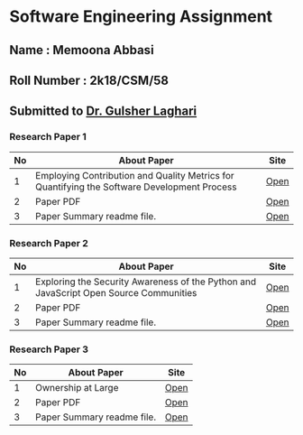 # Software Engineering Assignment
## Name : Memoona Abbasi
## Roll Number : 2k18/CSM/58

## Submitted to [Dr. Gulsher Laghari](https://glaghari.github.io/)


### Research Paper 1

|No| About Paper | Site|
|-----------|------|----|
|1| Employing Contribution and Quality Metrics for Quantifying the Software Development Process| [Open](https://2020.msrconf.org/details/msr-2020-Data-showcase/7/Employing-Contribution-and-Quality-Metrics-for-Quantifying-the-Software-Development-P)|
|2| Paper PDF|[Open](https://issel.ee.auth.gr/wp-content/uploads/2020/05/MSR2020.pdf )
|3| Paper Summary readme file.|[Open](paper1/readme.md)|


### Research Paper 2

|No| About Paper | Site|
|-----------|------|----|
|1|Exploring the Security Awareness of the Python and JavaScript Open Source Communities  | [Open](https://2020.msrconf.org/details/msr-2020-mining-challenge/3/Exploring-the-Security-Awareness-of-the-Python-and-JavaScript-Open-Source-Communities)
|2| Paper PDF|[Open](https://arxiv.org/pdf/2006.13652.pdf )|
|3| Paper Summary readme file.|[Open](Paper2/readme.md)|

### Research Paper 3

|No| About Paper | Site|
|-----------|------|----|
|1|Ownership at Large| [Open](https://conf.researchr.org/details/icpc-2020/icpc-2020-industry/2/Ownership-at-Large-Open-Problems-and-Challenges-in-Ownership-Management)
|2| Paper PDF|[Open](https://research.fb.com/wp-content/uploads/2020/05/Ownership-at-Large-Open-Problems-and-Challenges-in-Ownership-Management.pdf )
|3| Paper Summary readme file.|[Open](Paper3/readme.md)|



